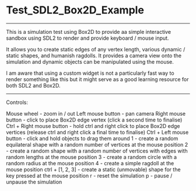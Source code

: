 # Test_SDL2_Box2D_Example

----------------------------------------------------------------------------------------------------
This is a simulation test using Box2D to provide aa simple interactive sandbox using SDL2 to render
and provide keyboard / mouse input.

It allows you to create static edges of any vertex length, various dynamic / static shapes, and 
humanish ragdolls. It provides a camera view onto the simulation and dynamic objects can be manipulated 
using the mouse.

I am aware that using a custom widget is not a particularly fast way to render something like this 
but it might serve as a good learning resource for both SDL2 and Box2D.

----------------------------------------------------------------------------------------------------
Controls:

Mouse wheel 				- zoom in / out
Left mouse button 			- pan camera
Right mouse button 			- click to place Box2D edge vertex (click a second time to finalise)
Ctrl + Right mouse button 	- hold ctrl and right click to place Box2D edge vertices (release ctrl and right click a final time to finalise)
Ctrl + Left mouse button	- click and hold objects to drag them around
1							- create a random equilateral shape with a random number of vertices at the mouse position
2							- create a random shape with a random number of vertices with edges with random lengths at the mouse position
3							- create a random circle with a random radius at the mouse position
4							- create a simple ragdoll at the mouse position
ctrl + [1, 2, 3]			- create a static (unmovable) shape for the key pressed at the mouse position
r							- reset the simulation
p                           - pause / unpause the simulation